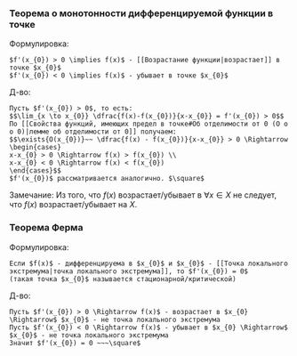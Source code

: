 ### Теорема о монотонности дифференцируемой функции в точке
Формулировка:
```spoiler-markdown
$f'(x_{0}) > 0 \implies f(x)$ - [[Возрастание функции|возрастает]] в точке $x_{0}$
$f'(x_{0}) < 0 \implies f(x)$ - убывает в точке $x_{0}$
```

Д-во:
```spoiler-markdown
Пусть $f'(x_{0}) > 0$, то есть:
$$\lim_{x \to x_{0}} \dfrac{f(x)-f(x_{0})}{x-x_{0}} = f'(x_{0}) > 0$$
По [[Свойства функций, имеющих предел в точке#Об отделимости от 0 (О о о 0)|лемме об отделимости от 0]] получаем:
$$\exists{O(x_{0})}~~ \dfrac{f(x) - f(x_{0})}{x-x_{0}} > 0 \Rightarrow \begin{cases}
x-x_{0} > 0 \Rightarrow f(x) > f(x_{0}) \\
x-x_{0} < 0 \Rightarrow f(x) < f(x_{0})
\end{cases}$$
$f'(x_{0})$ рассматривается аналогично. $\square$
```

Замечание:
Из того, что $f(x)$ возрастает/убывает в $\forall{x \in X}$ не следует, что $f(x)$ возрастает/убывает на $X$.

### Теорема Ферма
Формулировка:
```spoiler-markdown
Если $f(x)$ - дифференцируема в $x_{0}$ и $x_{0}$ - [[Точка локального экстремума|точка локального экстремума]], то $f'(x_{0}) = 0$
(такая точка $x_{0}$ называется стационарной/критической)
```

Д-во:
```spoiler-markdown
Пусть $f'(x_{0}) > 0 \Rightarrow f(x)$ - возрастает в $x_{0} \Rightarrow$ $x_{0}$ - не точка локального экстремума
Пусть $f'(x_{0}) < 0 \Rightarrow f(x)$ - убывает в $x_{0} \Rightarrow$ $x_{0}$ - не точка локального экстремума
Значит $f'(x_{0}) = 0 ~~~\square$
```